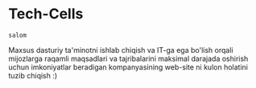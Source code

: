 # Tech-Cells
    salom
  Maxsus dasturiy ta'minotni ishlab chiqish va 
  IT-ga ega bo'lish orqali  mijozlarga raqamli maqsadlari va 
  tajribalarini maksimal darajada oshirish uchun imkoniyatlar 
  beradigan kompanyasining web-site ni kulon holatini tuzib chiqish :)